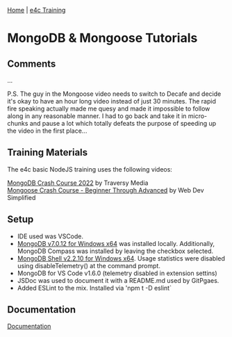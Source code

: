 [Home](/) \| [e4c Training](/e4cTraining)

# MongoDB & Mongoose Tutorials

## Comments

...

P.S.  The guy in the Mongoose video needs to switch to Decafe and decide it's okay to have an hour long video instead of just 30 minutes.  The rapid fire speaking
actually made me quesy and made it impossible to follow along in any reasonable manner.  I had to go back and take it in micro-chunks and pause a lot which
totally defeats the purpose of speeding up the video in the first place... 

## Training Materials

The e4c basic NodeJS training uses the following videos: 

[MongoDB Crash Course 2022](https://www.youtube.com/watch?v=2QQGWYe7IDU) by Traversy Media
<br>[Mongoose Crash Course - Beginner Through Advanced](https://www.youtube.com/watch?v=DZBGEVgL2eE) by Web Dev Simplified

## Setup

- IDE used was VSCode.  
- [MongoDB v7.0.12 for Windows x64](https://www.mongodb.com/try/download/community) was installed locally.  Additionally, MongoDB Compass was installed by leaving the checkbox
selected.
- [MongoDB Shell v2.2.10 for Windows x64](https://www.mongodb.com/try/download/shell).  Usage statistics were disabled using disableTelemetry() at the command prompt.
- MongoDB for VS Code v1.6.0 (telemetry disabled in extension settins)
- JSDoc was used to document it with a README.md used by GitPgaes.
- Added ESLint to the mix.  Installed via 'npm t -D eslint`

## Documentation

[Documentation](./docs)
